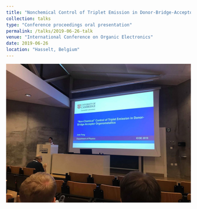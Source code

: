```yaml
---
title: "Nonchemical Control of Triplet Emission in Donor-Bridge-Acceptor Organometallics"
collection: talks
type: "Conference proceedings oral presentation"
permalink: /talks/2019-06-26-talk
venue: "International Conference on Organic Electronics"
date: 2019-06-26
location: "Hasselt, Belgium"
---
```


![2019-06-26-talk](/images/2019-06-26-talk.JPG)
